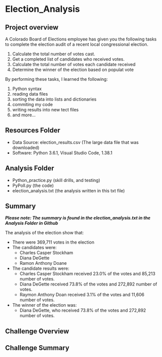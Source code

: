 # Election_Analysis

## Project overview
A Colorado Board of Elections employee has given you the following tasks to complete the election audit of a recent local congressional election.

1. Calculate the total number of votes cast.
2. Get a completed list of candidates who received votes.
3. Calculate the total number of votes each candidate received
4. Determine the winner of the election based on populat vote

By performing these tasks, I learned the following:

1. Python syntax 
2. reading data files
3. sorting the data into lists and dictionaries
4. commiting my code 
5. writing results into new tect files
6. and more... 

## Resources Folder
- Data Source: election_results.csv (The large data file that was downloaded)
- Software: Python 3.6.1, Visual Studio Code, 1.38.1

## Analysis Folder
- Python_practice.py (skill drills, and testing)
- PyPoll.py (the code)
- election_analysis.txt (the analysis written in this txt file)
  

## Summary
***Please note: The summary is found in the election_analysis.txt in the Analysis Folder in Github*** 

The analysis of the election show that:
- There were 369,711 votes in the election
- The candidates were: 
    - Charles Casper Stockham
    - Diana DeGette
    - Ramon Anthony Doane
- The candidate results were:
    - Charles Casper Stockham received 23.0% of the votes and 85,213 number of votes.
    - Diana DeGette received 73.8% of the votes and 272,892 number of votes.
    - Raymon Anthony Doan received 3.1% of the votes and 11,606 number of votes. 
 - The winner of the election was:
    - Diana DeGette, who received 73.8% of the votes and 272,892 number of votes. 
    
## Challenge Overview

## Challenge Summary
